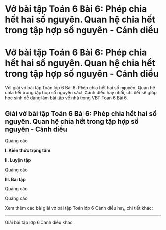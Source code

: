 # Vở bài tập Toán 6 Bài 6: Phép chia hết hai số nguyên. Quan hệ chia hết trong tập hợp số nguyên - Cánh diều

# Vở bài tập Toán 6 Bài 6: Phép chia hết hai số nguyên. Quan hệ chia hết trong tập hợp số nguyên - Cánh diều

Với giải vở bài tập Toán lớp 6 Bài 6: Phép chia hết hai số nguyên. Quan hệ chia hết trong tập hợp số nguyên sách Cánh diều hay nhất, chi tiết sẽ giúp học sinh dễ dàng làm bài tập về nhà trong VBT Toán 6 Bài 6.

## Giải vở bài tập Toán 6 Bài 6: Phép chia hết hai số nguyên. Quan hệ chia hết trong tập hợp số nguyên - Cánh diều

Quảng cáo

**I. Kiến thức trọng tâm**

**II. Luyện tập**

Quảng cáo

**III. Bài tập**

Quảng cáo

Quảng cáo

Xem thêm các bài giải vở bài tập Toán lớp 6 Cánh diều hay, chi tiết khác:

* * *

Giải bài tập lớp 6 Cánh diều khác
